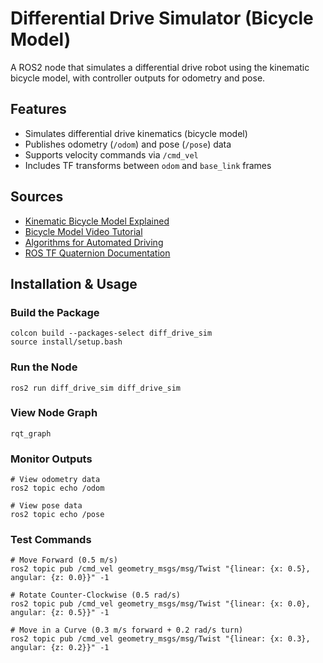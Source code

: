 # Differential Drive Simulator (Bicycle Model)

A ROS2 node that simulates a differential drive robot using the kinematic bicycle model, with controller outputs for odometry and pose.

## Features
- Simulates differential drive kinematics (bicycle model)
- Publishes odometry (`/odom`) and pose (`/pose`) data
- Supports velocity commands via `/cmd_vel`
- Includes TF transforms between `odom` and `base_link` frames

## Sources
- [Kinematic Bicycle Model Explained](https://www.shuffleai.blog/blog/Simple_Understanding_of_Kinematic_Bicycle_Model.html)
- [Bicycle Model Video Tutorial](https://www.youtube.com/watch?v=cjckvOHo8B4)
- [Algorithms for Automated Driving](https://thomasfermi.github.io/Algorithms-for-Automated-Driving/Control/BicycleModel.html)
- [ROS TF Quaternion Documentation](https://docs.ros.org/en/jade/api/tf/html/c++/classtf_1_1Quaternion.html)

## Installation & Usage

### Build the Package
```
colcon build --packages-select diff_drive_sim
source install/setup.bash
```
### Run the Node
```
ros2 run diff_drive_sim diff_drive_sim
```
### View Node Graph
```
rqt_graph
```
### Monitor Outputs
```
# View odometry data
ros2 topic echo /odom

# View pose data
ros2 topic echo /pose
```
### Test Commands
```
# Move Forward (0.5 m/s)
ros2 topic pub /cmd_vel geometry_msgs/msg/Twist "{linear: {x: 0.5}, angular: {z: 0.0}}" -1

# Rotate Counter-Clockwise (0.5 rad/s)
ros2 topic pub /cmd_vel geometry_msgs/msg/Twist "{linear: {x: 0.0}, angular: {z: 0.5}}" -1

# Move in a Curve (0.3 m/s forward + 0.2 rad/s turn)
ros2 topic pub /cmd_vel geometry_msgs/msg/Twist "{linear: {x: 0.3}, angular: {z: 0.2}}" -1
```
